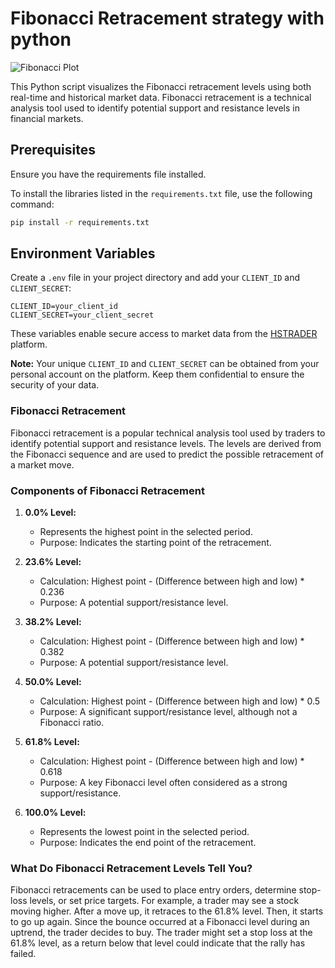 # Fibonacci Retracement strategy with python

![Fibonacci Plot](img/fibonacci.png)

This Python script visualizes the Fibonacci retracement levels using both real-time and historical market data. Fibonacci retracement is a technical analysis tool used to identify potential support and resistance levels in financial markets.

## Prerequisites

Ensure you have the requirements file installed.

To install the libraries listed in the `requirements.txt` file, use the following command:

```sh
pip install -r requirements.txt
```

## Environment Variables

Create a `.env` file in your project directory and add your `CLIENT_ID` and `CLIENT_SECRET`:

```env
CLIENT_ID=your_client_id
CLIENT_SECRET=your_client_secret
```

These variables enable secure access to market data from the [HSTRADER](https://staging.hstrader.com/login) platform.

**Note:**
Your unique `CLIENT_ID` and `CLIENT_SECRET` can be obtained from your personal account on the platform. Keep them confidential to ensure the security of your data.

### Fibonacci Retracement

Fibonacci retracement is a popular technical analysis tool used by traders to identify potential support and resistance levels. The levels are derived from the Fibonacci sequence and are used to predict the possible retracement of a market move.

### Components of Fibonacci Retracement

1. **0.0% Level:**
   - Represents the highest point in the selected period.
   - Purpose: Indicates the starting point of the retracement.

2. **23.6% Level:**
   - Calculation: Highest point - (Difference between high and low) * 0.236
   - Purpose: A potential support/resistance level.

3. **38.2% Level:**
   - Calculation: Highest point - (Difference between high and low) * 0.382
   - Purpose: A potential support/resistance level.

4. **50.0% Level:**
   - Calculation: Highest point - (Difference between high and low) * 0.5
   - Purpose: A significant support/resistance level, although not a Fibonacci ratio.

5. **61.8% Level:**
   - Calculation: Highest point - (Difference between high and low) * 0.618
   - Purpose: A key Fibonacci level often considered as a strong support/resistance.

6. **100.0% Level:**
   - Represents the lowest point in the selected period.
   - Purpose: Indicates the end point of the retracement.

### What Do Fibonacci Retracement Levels Tell You?

Fibonacci retracements can be used to place entry orders, determine stop-loss levels, or set price targets. For example, a trader may see a stock moving higher. After a move up, it retraces to the 61.8% level. Then, it starts to go up again. Since the bounce occurred at a Fibonacci level during an uptrend, the trader decides to buy. The trader might set a stop loss at the 61.8% level, as a return below that level could indicate that the rally has failed.
